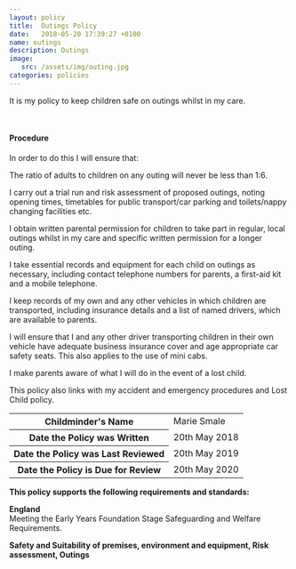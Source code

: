 ```yaml
---
layout: policy
title:  Outings Policy
date:   2018-05-20 17:39:27 +0100
name: outings
description: Outings
image:
   src: /assets/img/outing.jpg
categories: policies
---
```


It is my policy to keep children safe on outings whilst in my care.

<br>

#### Procedure 

In order to do this I will ensure that:

The ratio of adults to children on any outing will never be less than 1:6.

I carry out a trial run and risk assessment of proposed outings, noting opening times, timetables for public 
transport/car parking and toilets/nappy changing facilities etc.

I obtain written parental permission for children to take part in regular, local outings whilst in my care and specific written permission for a longer outing.

I take essential records and equipment for each child on outings as necessary, including contact telephone numbers for parents, a first-aid kit and a mobile telephone.

I keep records of my own and any other vehicles in which children are transported, including insurance details and a list of named drivers, which are available to parents.

I will ensure that I and any other driver transporting children in their own vehicle have adequate business insurance cover and age appropriate car safety seats. This also applies to the use of mini cabs.

I make parents aware of what I will do in the event of a lost child.

This policy also links with my accident and emergency procedures and Lost Child policy.

<table class="table table-bordered mt-5 mb-5">
  <tbody>
    <tr>
      <th scope="row">Childminder's Name </th>
      <td>Marie Smale</td>
    </tr>
    <tr>
      <th scope="row">Date the Policy was Written</th>
      <td>20th May 2018</td>
    </tr>
    <tr>
      <th scope="row">Date the Policy was Last Reviewed</th>
      <td>20th May 2019</td>
    </tr>
    <tr>
      <th scope="row">Date the Policy is Due for Review</th>
      <td>20th May 2020</td>
    </tr>
  </tbody>
</table>

**This policy supports the following requirements and standards:**

**England**  
   Meeting the Early Years Foundation Stage Safeguarding and Welfare Requirements.  

**Safety and Suitability of premises, environment and equipment, Risk assessment, Outings**
